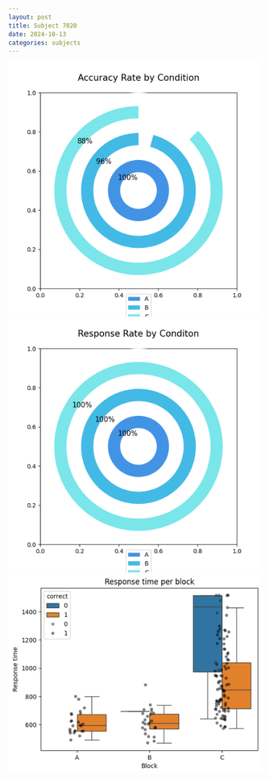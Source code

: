 ```yaml
---
layout: post
title: Subject 7020
date: 2024-10-13
categories: subjects
---
```


![](data/7020/run-2/7020_accuracy_rate.png)
![](data/7020/run-2/7020_response_rate.png)
![](data/7020/run-2/7020_rt.png)
